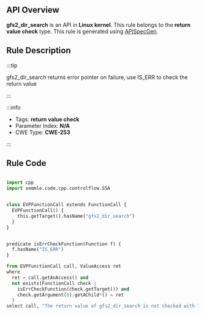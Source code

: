 ---
---


## API Overview
**gfs2_dir_search** is an API in **Linux kernel**. This rule belongs to the **return value check** type. This rule is generated using [APISpecGen](../../tools/APISpecGen).
## Rule Description

:::tip

gfs2_dir_search returns error pointer on failure, use IS_ERR to check the return value

:::

:::info

- Tags: **return value check**
- Parameter Index: **N/A**
- CWE Type: **CWE-253**

:::

## Rule Code
```python

import cpp
import semmle.code.cpp.controlflow.SSA


class EVPFunctionCall extends FunctionCall {
  EVPFunctionCall() {
    this.getTarget().hasName("gfs2_dir_search")
  }
}


predicate isErrCheckFunction(Function f) {
  f.hasName("IS_ERR") 
}

from EVPFunctionCall call, ValueAccess ret
where
  ret = call.getAnAccess() and
  not exists(FunctionCall check |
    isErrCheckFunction(check.getTarget()) and
    check.getArgument(0).getAChild*() = ret
  )
select call, "The return value of gfs2_dir_search is not checked with IS_ERR."
    
```